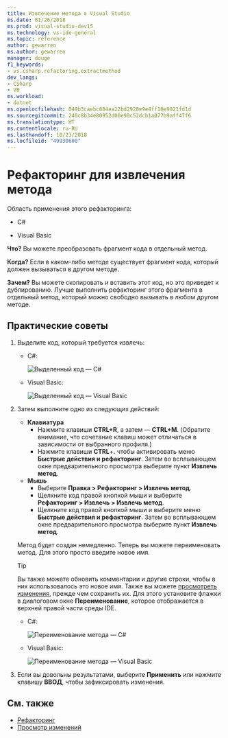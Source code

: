 ```yaml
---
title: Извлечение метода в Visual Studio
ms.date: 01/26/2018
ms.prod: visual-studio-dev15
ms.technology: vs-ide-general
ms.topic: reference
author: gewarren
ms.author: gewarren
manager: douge
f1_keywords:
- vs.csharp.refactoring.extractmethod
dev_langs:
- CSharp
- VB
ms.workload:
- dotnet
ms.openlocfilehash: 049b3caebc884ea22bd2928e9e4ff10e9921fd1d
ms.sourcegitcommit: 240c8b34e80952d00e90c52dcb1a077b9aff47f6
ms.translationtype: HT
ms.contentlocale: ru-RU
ms.lasthandoff: 10/23/2018
ms.locfileid: "49930600"
---
```

# <a name="extract-a-method-refactoring"></a>Рефакторинг для извлечения метода

Область применения этого рефакторинга:

- C#

- Visual Basic

**Что?** Вы можете преобразовать фрагмент кода в отдельный метод.

**Когда?** Если в каком-либо методе существует фрагмент кода, который должен вызываться в другом методе.

**Зачем?** Вы можете скопировать и вставить этот код, но это приведет к дублированию. Лучше выполнить рефакторинг этого фрагмента в отдельный метод, который можно свободно вызывать в любом другом методе.

## <a name="how-to"></a>Практические советы

1. Выделите код, который требуется извлечь:

   - C#:

       ![Выделенный код — C#](media/extractmethod-highlight-cs.png)

   - Visual Basic:

       ![Выделенный код — Visual Basic](media/extractmethod-highlight-vb.png)

2. Затем выполните одно из следующих действий:

   - **Клавиатура**
      - Нажмите клавиши **CTRL+R**, а затем — **CTRL+M**. (Обратите внимание, что сочетание клавиш может отличаться в зависимости от выбранного профиля.)
      - Нажмите клавиши **CTRL**+**.** чтобы активировать меню **Быстрые действия и рефакторинг**. Затем во всплывающем окне предварительного просмотра выберите пункт **Извлечь метод**.
   - **Мышь**
      - Выберите **Правка > Рефакторинг > Извлечь метод**.
      - Щелкните код правой кнопкой мыши и выберите **Рефакторинг > Извлечь > Извлечь метод**.
      - Щелкните код правой кнопкой мыши и выберите меню **Быстрые действия и рефакторинг**. Затем во всплывающем окне предварительного просмотра выберите пункт **Извлечь метод**.

   Метод будет создан немедленно. Теперь вы можете переименовать метод. Для этого просто введите новое имя.

   > [!TIP]
   > Вы также можете обновить комментарии и другие строки, чтобы в них использовалось это новое имя. Также вы можете [просмотреть изменения](../../ide/preview-changes.md), прежде чем сохранить их. Для этого установите флажки в диалоговом окне **Переименование**, которое отображается в верхней правой части среды IDE.

   - C#:

      ![Переименование метода — C#](media/extractmethod-rename-cs.png)

   - Visual Basic:

      ![Переименование метода — Visual Basic](media/extractmethod-rename-vb.png)

3. Если вы довольны результатами, выберите **Применить** или нажмите клавишу **ВВОД**, чтобы зафиксировать изменения.

## <a name="see-also"></a>См. также

- [Рефакторинг](../refactoring-in-visual-studio.md)
- [Просмотр изменений](../../ide/preview-changes.md)